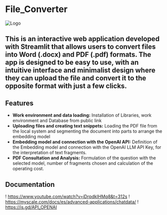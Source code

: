 # File_Converter

![Logo](https://w7.pngwing.com/pngs/444/879/png-transparent-pdf-microsoft-word-computer-icons-security-pattern-miscellaneous-text-public-relations.png)

## This is an interactive web application developed with Streamlit that allows users to convert files into Word (.docx) and PDF (.pdf) formats. The app is designed to be easy to use, with an intuitive interface and minimalist design where they can upload the file and convert it to the opposite format with just a few clicks.

## Features

- **Work environment and data loading:** Installation of Libraries, work environment and Database from public link
- **Uploading files and creating text snippets:** Loading the PDF file from the local system and segmenting the document into parts to arrange the embedding model
- **Embedding model and connection with the OpenAI API:** Definition of the Embedding model and connection with the OpenAI LLM API Key, for the interpretation of text fragments.
- **PDF Consultation and Analysis:** Formulation of the question with the selected model, number of fragments chosen and calculation of the operating cost.

## **Documentation**
! https://www.youtube.com/watch?v=iDrpdkIHMq8&t=312s
! https://myscale.com/docs/es/advanced-applications/chatdata/
! https://is.gd/API_OPENAI
